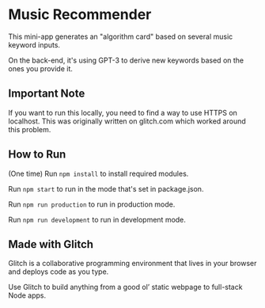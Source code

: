 # Music Recommender

This mini-app generates an "algorithm card" based on several music keyword inputs.

On the back-end, it's using GPT-3 to derive new keywords based on the ones you provide it.

## Important Note
If you want to run this locally, you need to find a way to use HTTPS on localhost.
This was originally written on glitch.com which worked around this problem.

## How to Run
(One time) Run `npm install` to install required modules.

Run `npm start` to run in the mode that's set in package.json.

Run `npm run production` to run in production mode.

Run `npm run development` to run in development mode.

## Made with Glitch

Glitch is a collaborative programming environment that lives in your browser and deploys code as you type.

Use Glitch to build anything from a good ol’ static webpage to full-stack Node apps.


[create-react-app]: https://create-react-app.dev
[Express]: https://expressjs.com/
[`http-proxy-middleware`]: https://github.com/chimurai/http-proxy-middleware
